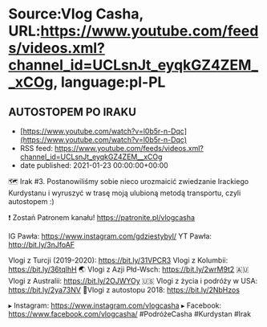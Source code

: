 # Source:Vlog Casha, URL:https://www.youtube.com/feeds/videos.xml?channel_id=UCLsnJt_eyqkGZ4ZEM__xCOg, language:pl-PL

## AUTOSTOPEM PO IRAKU
 - [https://www.youtube.com/watch?v=l0b5r-n-Dqc](https://www.youtube.com/watch?v=l0b5r-n-Dqc)
 - RSS feed: https://www.youtube.com/feeds/videos.xml?channel_id=UCLsnJt_eyqkGZ4ZEM__xCOg
 - date published: 2021-01-23 00:00:00+00:00

🗺️ Irak #3. Postanowiliśmy sobie nieco urozmaicić zwiedzanie Irackiego Kurdystanu i wyruszyć w trasę moją ulubioną metodą transportu, czyli autostopem :)

❗ Zostań Patronem kanału!
https://patronite.pl/vlogcasha

IG Pawła: https://www.instagram.com/gdziestybyl/
YT Pawła: http://bit.ly/3nJfoAF

Vlogi z Turcji (2019-2020): https://bit.ly/31VPCR3
Vlogi z Kolumbii: https://bit.ly/36tqlhH
🌏 Vlogi z Azji Płd-Wsch: https://bit.ly/2wrM9t2
🇦🇺 Vlogi z Australii: https://bit.ly/2OJWYOy
🇺🇸 Vlogi z życia i podróży w USA: https://bit.ly/2ya73NV
🚙Vlogi z autostopu 2018: https://bit.ly/2NbHzos

▸ Instagram: https://www.instagram.com/vlogcasha
▸ Facebook: https://www.facebook.com/vlogcasha/
#PodróżeCasha #Kurdystan #Irak

